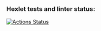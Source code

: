 ### Hexlet tests and linter status:
[![Actions Status](https://github.com/DatRush/python-project-49/workflows/hexlet-check/badge.svg)](https://github.com/DatRush/python-project-49/actions)
